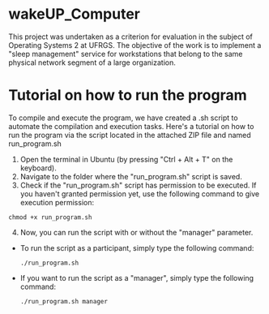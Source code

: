 # wakeUP_Computer
This project was undertaken as a criterion for evaluation in the subject of Operating Systems 2 at UFRGS. The objective of the work is to implement a "sleep management" service for workstations that belong to the same physical network segment of a large organization. 

# Tutorial on how to run the program

To compile and execute the program, we have created a .sh script to automate the compilation and execution tasks. Here's a tutorial on how to run the program via the script located in the attached ZIP file and named run_program.sh

1. Open the terminal in Ubuntu (by pressing "Ctrl + Alt + T" on the keyboard).
2. Navigate to the folder where the "run_program.sh" script is saved.
3. Check if the "run_program.sh" script has permission to be executed. If you haven't granted permission yet, use the following command to give execution permission:
```
chmod +x run_program.sh
```
4. Now, you can run the script with or without the "manager" parameter. 
- To run the script as a participant, simply type the following command:
  ```
  ./run_program.sh
  ```
- If you want to run the script as a "manager", simply type the following command:
  ```
  ./run_program.sh manager
  ```
